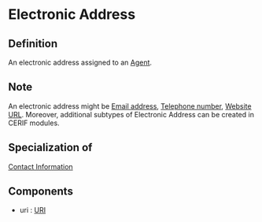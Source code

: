 # Electronic Address

## Definition
An electronic address assigned to an [Agent](../entities/Organisation_Unit.md). 

## Note
An electronic address might be [Email address](../datatypes/Email_Address.md), [Telephone number](../datatypes/Telephone_Number.md), [Website URL](../datatypes/Website_Address.md).
Moreover, additional subtypes of Electronic Address can be created in CERIF modules.

## Specialization of
[Contact Information](../datatypes/Contact_Information.md)

## Components
- uri : [URI](../datatypes/URI.md)
